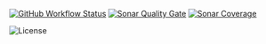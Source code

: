 [![GitHub Workflow Status](https://img.shields.io/github/actions/workflow/status/visus-io/AddressValidation/ci.yml?style=for-the-badge&logo=github)](https://github.com/visus-io/AddressValidation/actions/workflows/ci.yaml)
[![Sonar Quality Gate](https://img.shields.io/sonar/quality_gate/visus%3Aaddressvalidation.net?server=https%3A%2F%2Fsonarcloud.io&style=for-the-badge&logo=sonarcloud&logoColor=white)](https://sonarcloud.io/summary/overall?id=visus%3Aaddressvalidation.net)
[![Sonar Coverage](https://img.shields.io/sonar/coverage/visus%3Aaddressvalidation.net?server=https%3A%2F%2Fsonarcloud.io&style=for-the-badge&logo=sonarcloud&logoColor=white)](https://sonarcloud.io/summary/overall?id=visus%3Aaddressvalidation.net)

![License](https://img.shields.io/github/license/visus-io/AddressValidation?style=for-the-badge)